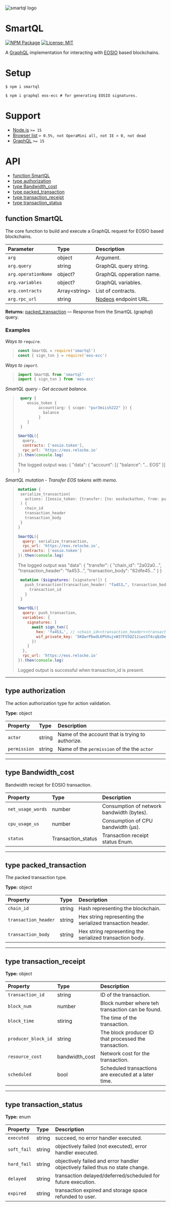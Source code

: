 ![smartql logo](https://raw.githubusercontent.com/pur3miish/smartql/main/static/smartql.svg)

# SmartQL

[![NPM Package](https://img.shields.io/npm/v/smartql.svg)](https://www.npmjs.org/package/smartql) [![License: MIT](https://img.shields.io/badge/License-MIT-yellow.svg)](https://github.com/pur3miish/smartql/blob/main/LICENSE)

A [GraphQL](https://graphql.org/) implementation for interacting with [EOSIO]([https://medium.com/coinmonks/difference-between-eosio-software-and-eos-blockchain-13bcc57d1d9d]) based blockchains.

# Setup

```shell
$ npm i smartql
```

```shell
$ npm i graphql eos-ecc # for generating EOSIO signatures.
```

# Support

- [Node.js](https://nodejs.org/en/) `>= 15`
- [Browser list](https://github.com/browserslist/browserslist) `> 0.5%, not OperaMini all, not IE > 0, not dead`
- [GraphQL](https://github.com/graphql/graphql-js) `>= 15`

# API

- [function SmartQL](#function-smartql)
- [type authorization](#type-authorization)
- [type Bandwidth_cost](#type-bandwidth_cost)
- [type packed_transaction](#type-packed_transaction)
- [type transaction_receipt](#type-transaction_receipt)
- [type transaction_status](#type-transaction_status)

## function SmartQL

The core function to build and execute a GraphQL request for EOSIO based blockchains.

| Parameter | Type | Description |
| :-- | :-- | :-- |
| `arg` | object | Argument. |
| `arg.query` | string | GraphQL query string. |
| `arg.operationName` | object? | GraphQL opperation name. |
| `arg.variables` | object? | GraphQL variables. |
| `arg.contracts` | Array\<string> | List of contracts. |
| `arg.rpc_url` | string | [Nodeos](https://developers.eos.io/manuals/eos/v2.1/nodeos/index) endpoint URL. |

**Returns:** [packed_transaction](#type-packed_transaction) — Response from the SmartQL (graphql) query.

### Examples

_Ways to `require`._

> ```js
> const SmartQL = require('smartql')
> const { sign_txn } = require('eos-ecc')
> ```

_Ways to `import`._

> ```js
> import SmartQL from 'smartql'
> import { sign_txn } from 'eos-ecc'
> ```

_SmartQL query - Get account balance._

> ```GraphQL
>  query {
>     eosio_token {
>          account(arg: { scope: "pur3miish222" }) {
>            balance
>          }
>     }
>  }
> ```
>
> ```js
> SmartQL({
>   query,
>   contracts: ['eosio.token'],
>   rpc_url: 'https://eos.relocke.io'
> }).then(console.log)
> ```
>
> The logged output was: { "data": { "account": \[{ "balance": "… EOS" }] }

_SmartQL mutation - Transfer EOS tokens with memo._

> ```GraphQL
> mutation {
>  serialize_transaction(
>    actions: [{eosio_token: {transfer: {to: eoshackathon, from: pur3miish222, quantity: "4.6692 EOS", memo: "Feigenbaum constant", authorization: {actor: pur3miish222}}}}]
>  ) {
>    chain_id
>    transaction_header
>    transaction_body
>  }
> }
> ```
>
> ```js
> SmartQL({
>   query: serialize_transaction,
>   rpc_url: 'https://eos.relocke.io',
>   contracts: ['eosio.token']
> }).then(console.log)
> ```
>
> The logged output was "data": { "transfer": { "chain_id": "2a02a0…", "transaction_header": "fa453…", "transaction_body": "82dfe45…" } }
>
> ```GraphQL
>  mutation ($signatures: [signature!]) {
>    push_transaction(transaction_header: "fa453…", transaction_body: "fafa…" signatures: $signatures) {
>      transaction_id
>    }
>  }
> ```
>
> ```js
> SmartQL({
>   query: push_transaction,
>   variables: {
>     signatures: [
>       await sign_txn({
>         hex: 'fa453…', // <chain_id><transaction_header><transaction_body>
>         wif_private_key: '5KQwrPbwdL6PhXujxW37FSSQZ1JiwsST4cqQzDeyXtP79zkvFD3'
>       })
>     ]
>   },
>   rpc_url: 'https://eos.relocke.io'
> }).then(console.log)
> ```
>
> Logged output is successful when transaction_id is present.

---

## type authorization

The action authorization type for action validation.

**Type:** object

| Property     | Type   | Description                                      |
| :----------- | :----- | :----------------------------------------------- |
| `actor`      | string | Name of the account that is trying to authorize. |
| `permission` | string | Name of the `permission` of the the `actor`      |

---

## type Bandwidth_cost

Bandwidth reciept for EOSIO transaction.

| Property | Type | Description |
| :-- | :-- | :-- |
| `net_usage_words` | number | Consumption of network bandwidth (bytes). |
| `cpu_usage_us` | number | Consumption of CPU bandwidth (µs). |
| `status` | Transaction_status | Transaction receipt status Enum. |

---

## type packed_transaction

The packed transaction type.

**Type:** object

| Property | Type | Description |
| :-- | :-- | :-- |
| `chain_id` | string | Hash representing the blockchain. |
| `transaction_header` | string | Hex string representing the serialized transaction header. |
| `transaction_body` | string | Hex string representing the serialized transaction body. |

---

## type transaction_receipt

**Type:** object

| Property | Type | Description |
| :-- | :-- | :-- |
| `transaction_id` | string | ID of the transaction. |
| `block_num` | number | Block number where teh transaction can be found. |
| `block_time` | stiring | The time of the transaction. |
| `producer_block_id` | string | The block producer ID that processed the transaction. |
| `resource_cost` | bandwidth_cost | Network cost for the transaction. |
| `scheduled` | bool | Scheduled transactions are executed at a later time. |

---

## type transaction_status

**Type:** enum

| Property | Type | Description |
| :-- | :-- | :-- |
| `executed` | string | succeed, no error handler executed. |
| `soft_fail` | string | objectively failed (not executed), error handler executed. |
| `hard_fail` | string | objectively failed and error handler objectively failed thus no state change. |
| `delayed` | string | transaction delayed/deferred/scheduled for future execution. |
| `expired` | string | transaction expired and storage space refunded to user. |
